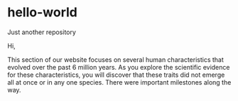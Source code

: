 # hello-world
Just another repository


Hi,

This section of our website focuses on several human characteristics that evolved over the past 6 million years. As you explore the scientific evidence for these characteristics, you will discover that these traits did not emerge all at once or in any one species. There were important milestones along the way. 
